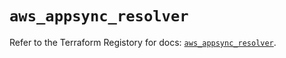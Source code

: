 # `aws_appsync_resolver`

Refer to the Terraform Registory for docs: [`aws_appsync_resolver`](https://registry.terraform.io/providers/hashicorp/aws/5.15.0/docs/resources/appsync_resolver).

